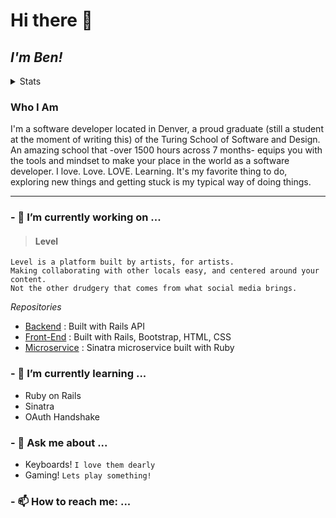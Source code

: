 
# Hi there 👋
## _I'm Ben!_

<details closed="closed">
  <summary>Stats</summary>
  
  [![Top Langs](https://github-readme-stats.vercel.app/api/top-langs/?username=b-enji-cmd&layout=compact)](https://github.com/anuraghazra/github-readme-stats)
  
  [![Ben's GitHub stats](https://github-readme-stats.vercel.app/api?username=b-enji-cmd)](https://github.com/anuraghazra/github-readme-stats)
  
</details>

### Who I Am
I'm a software developer located in Denver, a proud graduate (still a student at the moment of writing this) of the Turing School of Software and Design. An amazing school that -over 1500 hours across 7 months- equips you with the tools and mindset to make your place in the world as a software developer. I love. Love. LOVE. Learning. It's my favorite thing to do, exploring new things and getting stuck is my typical way of doing things. 

---

### - 🔭 I’m currently working on ...
> #### Level
```
Level is a platform built by artists, for artists.
Making collaborating with other locals easy, and centered around your content.
Not the other drudgery that comes from what social media brings.
```
*Repositories*
- [Backend](https://github.com/Level-turing-team/level_backend) : Built with Rails API 
- [Front-End](https://github.com/Level-turing-team/level_front_end) : Built with Rails, Bootstrap, HTML, CSS
- [Microservice](https://github.com/Level-turing-team/level-zipcode-microservice) : Sinatra microservice built with Ruby


### - 🌱 I’m currently learning ...

- Ruby on Rails
- Sinatra
- OAuth Handshake
### - 💬 Ask me about ...
- Keyboards! `I love them dearly`
- Gaming! `Lets play something!`
### - 📫 How to reach me: ...


